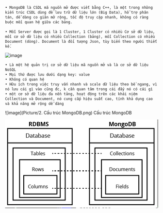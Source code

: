 	• MongoDB là CSDL mã nguồn mở được viết bằng C++, là một trong những kiến trúc CSDL dùng để lưu trữ dữ liệu lớn (Big Data), hỗ trợ phân tán, dễ dàng co giãn mở rộng, tốc độ truy cập nhanh, không có ràng buộc mối quan hệ giữa các bảng.
	
	• Mỗi Server được gọi là 1 Cluster, 1 Cluster có nhiều Cơ sở dữ liệu, mỗi cơ sở dữ liệu có nhiều Collection (bảng), mỗi Collection có nhiều Document (dòng). Document là đối tượng Json, tùy biến theo người thiết kế.

![image](MongoDB/Picture/1.png)
	
	• Là một hệ quản trị cơ sở dữ liệu mã nguồn mở và là cơ sở dữ liệu NoSQL
	• Mọi thứ được lưu dưới dạng key: value
	• Không có quan hệ
	• Hữu ích trong việc truy vấn nhanh và scale dữ liệu theo bề ngang, vì nó lưu cái gì vào cũng đc, k cần quan tâm trong cái đấy nó có cái gì
	• một cơ sở dữ liệu đa nền tảng, hoạt động trên các khái niệm Collection và Document, nó cung cấp hiệu suất cao, tính khả dụng cao và khả năng mở rộng dễ dàng

![image](Picture/2. Cấu trúc MongoDB.png)
Cấu trúc MongoDB

![image](Picture/3.png)


